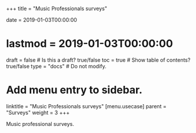 +++
title = "Music Professionals surveys"

date = 2019-01-03T00:00:00
# lastmod = 2019-01-03T00:00:00

draft = false  # Is this a draft? true/false
toc = true  # Show table of contents? true/false
type = "docs"  # Do not modify.

# Add menu entry to sidebar.
linktitle = "Music Professionals surveys"
[menu.usecase]
  parent = "Surveys"
  weight = 3
+++

Music professional surveys. 
